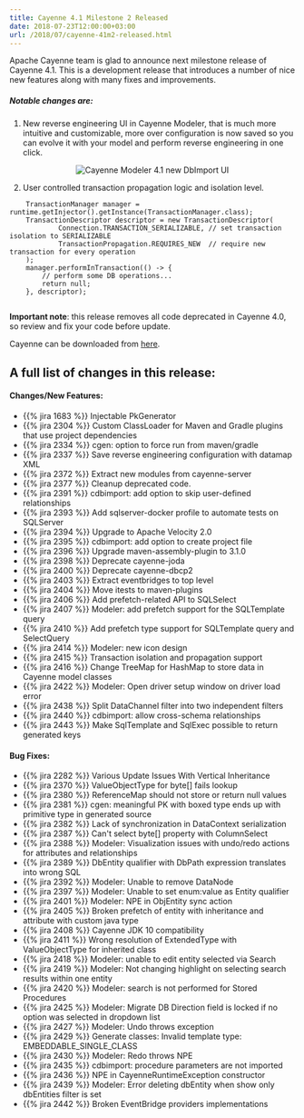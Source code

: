 ```yaml
---
title: Cayenne 4.1 Milestone 2 Released
date: 2018-07-23T12:00:00+03:00
url: /2018/07/cayenne-41m2-released.html
--- 
```


Apache Cayenne team is glad to announce next milestone release of Cayenne 4.1. 
This is a development release that introduces a number of nice new features along with many fixes and improvements.

##### Notable changes are:

1. New reverse engineering UI in Cayenne Modeler, that is much more intuitive and customizable, 
more over configuration is now saved so you can evolve it with your model and perform reverse engineering in one click.
<p style="text-align: center;">
    <img class="img-fluid" src="/img/modeler-cdbimport.png" alt="Cayenne Modeler 4.1 new DbImport UI"/>
</p>

2. User controlled transaction propagation logic and isolation level.

```
    TransactionManager manager = runtime.getInjector().getInstance(TransactionManager.class);
    TransactionDescriptor descriptor = new TransactionDescriptor(
            Connection.TRANSACTION_SERIALIZABLE, // set transaction isolation to SERIALIZABLE 
            TransactionPropagation.REQUIRES_NEW  // require new transaction for every operation
    );
    manager.performInTransaction(() -> {
        // perform some DB operations...
        return null;
    }, descriptor);
    
```

**Important note**: this release removes all code deprecated in Cayenne 4.0, so review and fix your code before update.

Cayenne can be downloaded from [here](/download.html).

<div class="pb-3"><!-- gap 3rem --></div>
<h2 class="text-center">A full list of changes in this release:</h2>
<div class="pb-2"><!-- gap 2rem --></div>

#### Changes/New Features:

- {{% jira 1683 %}} Injectable PkGenerator
- {{% jira 2304 %}} Custom ClassLoader for Maven and Gradle plugins that use project dependencies
- {{% jira 2334 %}} cgen: option to force run from maven/gradle
- {{% jira 2337 %}} Save reverse engineering configuration with datamap XML
- {{% jira 2372 %}} Extract new modules from cayenne-server
- {{% jira 2377 %}} Cleanup deprecated code.
- {{% jira 2391 %}} cdbimport: add option to skip user-defined relationships
- {{% jira 2393 %}} Add sqlserver-docker profile to automate tests on SQLServer
- {{% jira 2394 %}} Upgrade to Apache Velocity 2.0
- {{% jira 2395 %}} cdbimport: add option to create project file
- {{% jira 2396 %}} Upgrade maven-assembly-plugin to 3.1.0
- {{% jira 2398 %}} Deprecate cayenne-joda
- {{% jira 2400 %}} Deprecate cayenne-dbcp2
- {{% jira 2403 %}} Extract eventbridges to top level
- {{% jira 2404 %}} Move itests to maven-plugins
- {{% jira 2406 %}} Add prefetch-related API to SQLSelect
- {{% jira 2407 %}} Modeler: add prefetch support for the SQLTemplate query
- {{% jira 2410 %}} Add prefetch type support for SQLTemplate query and SelectQuery
- {{% jira 2414 %}} Modeler: new icon design
- {{% jira 2415 %}} Transaction isolation and propagation support
- {{% jira 2416 %}} Change TreeMap for HashMap to store data in Cayenne model classes
- {{% jira 2422 %}} Modeler: Open driver setup window on driver load error
- {{% jira 2438 %}} Split DataChannel filter into two independent filters
- {{% jira 2440 %}} cdbimport: allow cross-schema relationships
- {{% jira 2443 %}} Make SqlTemplate and SqlExec possible to return generated keys

<div class="pb-2"><!-- gap 2rem --></div>

#### Bug Fixes:

- {{% jira 2282 %}} Various Update Issues With Vertical Inheritance
- {{% jira 2370 %}} ValueObjectType for byte[] fails lookup
- {{% jira 2380 %}} ReferenceMap should not store or return null values
- {{% jira 2381 %}} cgen: meaningful PK with boxed type ends up with primitive type in generated source
- {{% jira 2382 %}} Lack of synchronization in DataContext serialization
- {{% jira 2387 %}} Can't select byte[] property with ColumnSelect
- {{% jira 2388 %}} Modeler: Visualization issues with undo/redo actions for attributes and relationships
- {{% jira 2389 %}} DbEntity qualifier with DbPath expression translates into wrong SQL
- {{% jira 2392 %}} Modeler: Unable to remove DataNode
- {{% jira 2397 %}} Modeler: Unable to set enum:value as Entity qualifier
- {{% jira 2401 %}} Modeler: NPE in ObjEntity sync action
- {{% jira 2405 %}} Broken prefetch of entity with inheritance and attribute with custom java type
- {{% jira 2408 %}} Cayenne JDK 10 compatibility
- {{% jira 2411 %}} Wrong resolution of ExtendedType with ValueObjectType for inherited class
- {{% jira 2418 %}} Modeler: unable to edit entity selected via Search
- {{% jira 2419 %}} Modeler: Not changing highlight on selecting search results within one entity
- {{% jira 2420 %}} Modeler: search is not performed for Stored Procedures
- {{% jira 2425 %}} Modeler: Migrate DB Direction field is locked if no option was selected in dropdown list
- {{% jira 2427 %}} Modeler: Undo throws exception
- {{% jira 2429 %}} Generate classes: Invalid template type: EMBEDDABLE_SINGLE_CLASS
- {{% jira 2430 %}} Modeler: Redo throws NPE
- {{% jira 2435 %}} cdbimport: procedure parameters are not imported
- {{% jira 2436 %}} NPE in CayenneRuntimeException constructor
- {{% jira 2439 %}} Modeler: Error deleting dbEntity when show only dbEntities filter is set
- {{% jira 2442 %}} Broken EventBridge providers implementations